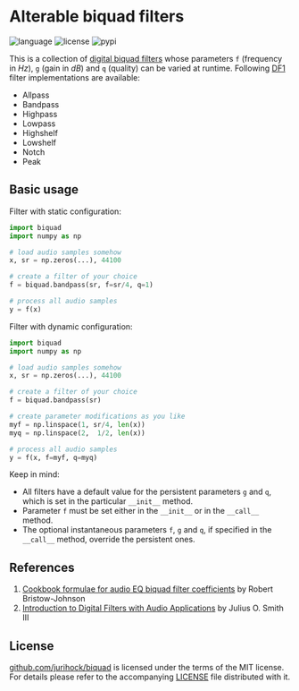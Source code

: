 # Alterable biquad filters

![language](https://img.shields.io/badge/languages-C%2B%2B%20Python-blue)
![license](https://img.shields.io/github/license/jurihock/biquad?color=green)
![pypi](https://img.shields.io/pypi/v/biquad?color=gold)

This is a collection of [digital biquad filters](https://webaudio.github.io/Audio-EQ-Cookbook/audio-eq-cookbook.html) whose parameters `f` (frequency in *Hz*), `g` (gain in *dB*) and `q` (quality) can be varied at runtime. Following [DF1](https://ccrma.stanford.edu/~jos/fp/Direct_Form_I.html) filter implementations are available:

- Allpass
- Bandpass
- Highpass
- Lowpass
- Highshelf
- Lowshelf
- Notch
- Peak

## Basic usage

Filter with static configuration:

```python
import biquad
import numpy as np

# load audio samples somehow
x, sr = np.zeros(...), 44100

# create a filter of your choice
f = biquad.bandpass(sr, f=sr/4, q=1)

# process all audio samples
y = f(x)
```

Filter with dynamic configuration:

```python
import biquad
import numpy as np

# load audio samples somehow
x, sr = np.zeros(...), 44100

# create a filter of your choice
f = biquad.bandpass(sr)

# create parameter modifications as you like
myf = np.linspace(1, sr/4, len(x))
myq = np.linspace(2,  1/2, len(x))

# process all audio samples
y = f(x, f=myf, q=myq)
```

Keep in mind:

- All filters have a default value for the persistent parameters `g` and `q`, which is set in the particular `__init__` method.
- Parameter `f` must be set either in the `__init__` or in the `__call__` method.
- The optional instantaneous parameters `f`, `g` and `q`, if specified in the `__call__` method, override the persistent ones. 

## References

1. <span id="1">[Cookbook formulae for audio EQ biquad filter coefficients](https://webaudio.github.io/Audio-EQ-Cookbook/audio-eq-cookbook.html) by Robert Bristow-Johnson</span>
2. <span id="2">[Introduction to Digital Filters with Audio Applications](https://ccrma.stanford.edu/~jos/filters/filters.html) by Julius O. Smith III</span>

## License

[github.com/jurihock/biquad](https://github.com/jurihock/biquad) is licensed under the terms of the MIT license.
For details please refer to the accompanying [LICENSE](https://github.com/jurihock/biquad/raw/main/LICENSE) file distributed with it.
